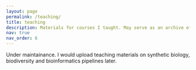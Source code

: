 ```yaml
---
layout: page
permalink: /teaching/
title: teaching
description: Materials for courses I taught. May serve as an archive of workflows also.
nav: true
nav_order: 6
---
```


Under maintainance. I would upload teaching materials on synthetic biology, biodiversity and bioinformatics pipelines later.